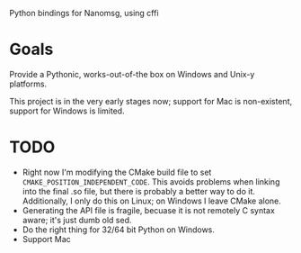 Python bindings for Nanomsg, using cffi

Goals
=====

Provide a Pythonic, works-out-of-the box on Windows and Unix-y platforms.

This project is in the very early stages now; support for Mac is non-existent,
support for Windows is limited.

TODO
====

* Right now I'm modifying the CMake build file to set
  `CMAKE_POSITION_INDEPENDENT_CODE`.  This avoids problems when linking into
  the final .so file, but there is probably a better way to do it.
  Additionally, I only do this on Linux; on Windows I leave CMake alone.
* Generating the API file is fragile, becuase it is not remotely C syntax
  aware; it's just dumb old sed.
* Do the right thing for 32/64 bit Python on Windows.
* Support Mac
